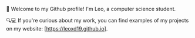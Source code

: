 🌊 Welcome to my Github profile! I'm Leo, a computer science student.

🔍💻 If you're curious about my work, you can find examples of my projects on my website: [https://leoxd19.github.io]. 

